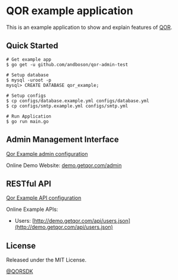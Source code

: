 # QOR example application

This is an example application to show and explain features of [QOR](http://getqor.com).

## Quick Started

```shell
# Get example app
$ go get -u github.com/andboson/qor-admin-test

# Setup database
$ mysql -uroot -p
mysql> CREATE DATABASE qor_example;

# Setup configs
$ cp configs/database.example.yml configs/database.yml
$ cp configs/smtp.example.yml configs/smtp.yml

# Run Application
$ go run main.go
```


## Admin Management Interface

[Qor Example admin configuration](https://go-cat/blob/master/config/admin/admin.go)

Online Demo Website: [demo.getqor.com/admin](http://demo.getqor.com/admin)

## RESTful API

[Qor Example API configuration](https://go-cat/blob/master/config/api/api.go)

Online Example APIs:

* Users: [http://demo.getqor.com/api/users.json](http://demo.getqor.com/api/users.json)

## License

Released under the MIT License.

[@QORSDK](https://twitter.com/qorsdk)
